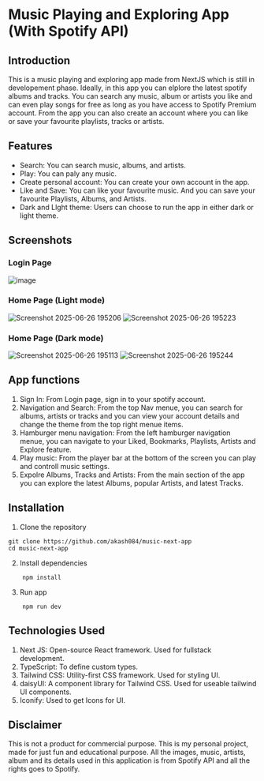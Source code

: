 # Music Playing and Exploring App (With Spotify API)
## Introduction
This is a music playing and exploring app made from NextJS which is still in developement phase. Ideally, in this app you can elplore the latest spotify albums and tracks. You can search any music, album or artists you like and can even play songs for free as long as you have access to Spotify Premium account. From the app you can also create an account where you can like or save your favourite playlists, tracks or artists.

## Features
* Search: You can search music, albums, and artists.
* Play: You can paly any music.
* Create personal account: You can create your own account in the app.
* Like and Save: You can like your favourite music. And you can save your favourite Playlists, Albums, and Artists.
* Dark and Llght theme: Users can choose to run the app in either dark or light theme.

## Screenshots
### Login Page
![image](https://github.com/user-attachments/assets/3aca0078-9cc3-4d60-a979-7d4db1aa578b)

### Home Page (Light mode)
![Screenshot 2025-06-26 195206](https://github.com/user-attachments/assets/504c666a-84cc-4bf2-93a2-66968ae8448d)
![Screenshot 2025-06-26 195223](https://github.com/user-attachments/assets/62467d73-1a90-4747-8f6a-565b5f9d3979)

### Home Page (Dark mode)
![Screenshot 2025-06-26 195113](https://github.com/user-attachments/assets/4c683d0b-e394-4f69-b02a-1da6d9372dab)
![Screenshot 2025-06-26 195244](https://github.com/user-attachments/assets/c1fc309a-9a24-4f40-8c07-d88194c7f0a9)

## App functions
1. Sign In: From Login page, sign in to your spotify account.
2. Navigation and Search: From the top Nav menue, you can search for albums, artists or tracks and you can view your account details and change the theme from the top right menue items.
3. Hamburger menu navigation: From the left hamburger navigation menue, you can navigate to your Liked, Bookmarks, Playlists, Artists and Explore feature.
4. Play music: From the player bar at the bottom of the screen you can play and controll music settings.
5. Expolre Albums, Tracks and Artists: From the main section of the app you can explore the latest Albums, popular Artists, and latest Tracks.

## Installation
1. Clone the repository
```
git clone https://github.com/akash084/music-next-app
cd music-next-app
```
2. Install dependencies
```
    npm install
```
 3. Run app
```
    npm run dev
```  
## Technologies Used
1. Next JS: Open-source React framework. Used for fullstack development.
2. TypeScript: To define custom types.
3. Tailwind CSS: Utility-first CSS framework. Used for styling UI.
4. daisyUI: A component library for Tailwind CSS. Used for useable tailwind UI components.
5. Iconify: Used to get Icons for UI.

## Disclaimer
This is not a product for commercial purpose. This is my personal project, made for just fun and educational purpose. All the images, music, artists, album and its details used in this application is from Spotify API and all the rights goes to Spotify. 
